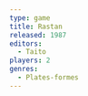 ```yaml
---
type: game
title: Rastan
released: 1987
editors: 
  - Taito
players: 2
genres:
  - Plates-formes
---
```

